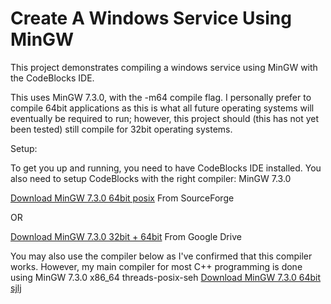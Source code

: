 # Create A Windows Service Using MinGW


This project demonstrates compiling a windows service using MinGW with the CodeBlocks IDE.

This uses MinGW 7.3.0, with the -m64 compile flag.
I personally prefer to compile 64bit applications as this is what all future operating systems will eventually be required to run; however, this project should (this has not yet been tested) still compile for 32bit operating systems.

Setup:

To get you up and running, you need to have CodeBlocks IDE installed.
You also need to setup CodeBlocks with the right compiler: MinGW 7.3.0

[Download MinGW 7.3.0 64bit posix](https://sourceforge.net/projects/mingw-w64/files/Toolchains%20targetting%20Win64/Personal%20Builds/mingw-builds/7.3.0/threads-posix/seh/x86_64-7.3.0-release-posix-seh-rt_v5-rev0.7z/)
 From SourceForge
 
 OR
 
 [Download MinGW 7.3.0 32bit + 64bit](https://drive.google.com/file/d/1eP2pXOpo5BoWE7jLX24OWZvxNyXDGaJx/view)
 From Google Drive

You may also use the compiler below as I've confirmed that this compiler works. However, my main compiler for most C++ programming is done using MinGW 7.3.0 x86_64 threads-posix-seh
[Download MinGW 7.3.0 64bit sjlj](https://sourceforge.net/projects/mingw-w64/files/Toolchains%20targetting%20Win64/Personal%20Builds/mingw-builds/7.3.0/threads-win32/sjlj/x86_64-7.3.0-release-win32-sjlj-rt_v5-rev0.7z)
